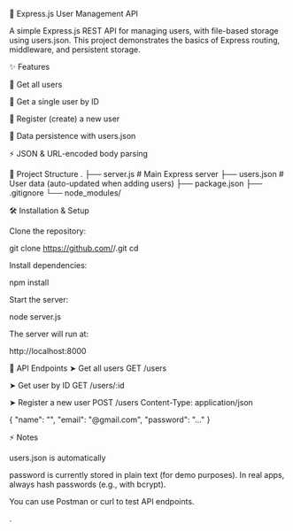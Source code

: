 🚀 Express.js User Management API

A simple Express.js REST API for managing users, with file-based storage using users.json.
This project demonstrates the basics of Express routing, middleware, and persistent storage.

✨ Features

📌 Get all users

📌 Get a single user by ID

📌 Register (create) a new user

📁 Data persistence with users.json

⚡ JSON & URL-encoded body parsing

📂 Project Structure
.
├── server.js       # Main Express server
├── users.json      # User data (auto-updated when adding users)
├── package.json
├── .gitignore
└── node_modules/

🛠 Installation & Setup

Clone the repository:

git clone https://github.com/<your-username>/<repo-name>.git
cd <repo-name>


Install dependencies:

npm install


Start the server:

node server.js


The server will run at:

http://localhost:8000

📌 API Endpoints
➤ Get all users
GET /users

➤ Get user by ID
GET /users/:id

➤ Register a new user
POST /users
Content-Type: application/json

{
  "name": "",
  "email": "@gmail.com",
  "password": "..."
}

⚡ Notes

users.json is automatically 

password is currently stored in plain text (for demo purposes). In real apps, always hash passwords (e.g., with bcrypt).

You can use Postman
 or curl to test API endpoints.

.
